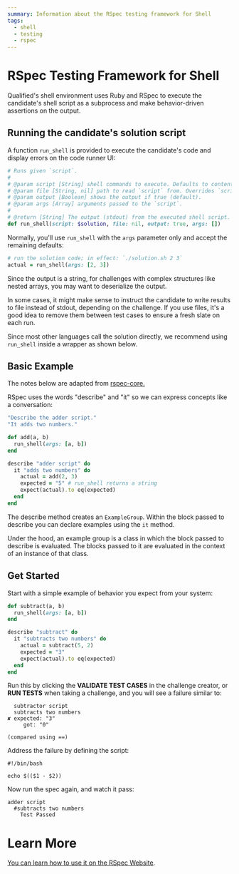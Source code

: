 ```yaml
---
summary: Information about the RSpec testing framework for Shell
tags:
  - shell
  - testing
  - rspec
---
```


# RSpec Testing Framework for Shell

Qualified's shell environment uses Ruby and RSpec to execute the candidate's shell script as a subprocess and make behavior-driven assertions on the output.

## Running the candidate's solution script

A function `run_shell` is provided to execute the candidate's code and display errors on the code runner UI:

```ruby
# Runs given `script`.
#
# @param script [String] shell commands to execute. Defaults to contents of `solution`.
# @param file [String, nil] path to read `script` from. Overrides `script` if given.
# @param output [Boolean] shows the output if true (default).
# @param args [Array] arguments passed to the `script`.
#
# @return [String] The output (stdout) from the executed shell script.
def run_shell(script: $solution, file: nil, output: true, args: [])
```

Normally, you'll use `run_shell` with the `args` parameter only and accept the remaining defaults:

```ruby
# run the solution code; in effect: `./solution.sh 2 3`
actual = run_shell(args: [2, 3])
```

Since the output is a string, for challenges with complex structures like nested arrays, you may want to deserialize the output.

In some cases, it might make sense to instruct the candidate to write results to file instead of stdout, depending on the challenge. If you use files, it's a good idea to remove them between test cases to ensure a fresh slate on each run.

Since most other languages call the solution directly, we recommend using `run_shell` inside a wrapper as shown below.

## Basic Example

The notes below are adapted from [rspec-core.](http://rspec.info/documentation/3.3/rspec-core/)

RSpec uses the words "describe" and "it" so we can express concepts like a conversation:

```ruby
"Describe the adder script."
"It adds two numbers."
```

```ruby
def add(a, b)
  run_shell(args: [a, b])
end

describe "adder script" do
  it "adds two numbers" do
    actual = add(2, 3)
    expected = "5" # run_shell returns a string
    expect(actual).to eq(expected)
  end
end
```

The describe method creates an `ExampleGroup`. Within the block passed to describe you can declare examples using the `it` method.

Under the hood, an example group is a class in which the block passed to describe is evaluated. The blocks passed to it are evaluated in the context of an instance of that class.

## Get Started

Start with a simple example of behavior you expect from your system:

```ruby
def subtract(a, b)
  run_shell(args: [a, b])
end

describe "subtract" do
  it "subtracts two numbers" do
    actual = subtract(5, 2)
    expected = "3"
    expect(actual).to eq(expected)
  end
end
```

Run this by clicking the **VALIDATE TEST CASES** in the challenge creator, or **RUN TESTS** when taking a challenge, and you will see a failure similar to:

```
  subtractor script
  subtracts two numbers
✘ expected: "3"
     got: "0"

(compared using ==)
```

Address the failure by defining the script:

```
#!/bin/bash

echo $(($1 - $2))
```

Now run the spec again, and watch it pass:

```
adder script
  #subtracts two numbers
    Test Passed
```

# Learn More

[You can learn how to use it on the RSpec Website](http://rspec.info/).

